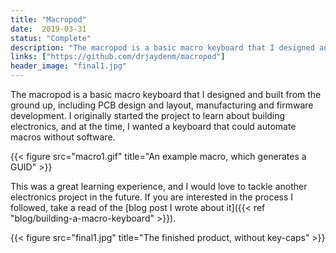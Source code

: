 ```yaml
---
title: "Macropod"
date:  2019-03-31
status: "Complete"
description: "The macropod is a basic macro keyboard that I designed and built from the ground up, including PCB design and layout, manufacturing and firmware development"
links: ["https://github.com/drjaydenm/macropod"]
header_image: "final1.jpg"
---
```


The macropod is a basic macro keyboard that I designed and built from the ground up, including PCB design and layout, manufacturing and firmware development. I originally started the project to learn about building electronics, and at the time, I wanted a keyboard that could automate macros without software.

{{< figure src="macro1.gif" title="An example macro, which generates a GUID" >}}

This was a great learning experience, and I would love to tackle another electronics project in the future. If you are interested in the process I followed, take a read of the [blog post I wrote about it]({{< ref "blog/building-a-macro-keyboard" >}}).

{{< figure src="final1.jpg" title="The finished product, without key-caps" >}}